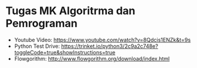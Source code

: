 # Tugas MK Algoritrma dan Pemrograman
- Youtube Video: https://www.youtube.com/watch?v=8Qdcis1ENZk&t=9s
- Python Test Drive: https://trinket.io/python3/2c9a2c748e?toggleCode=true&showInstructions=true
- Flowgorithm: http://www.flowgorithm.org/download/index.html
